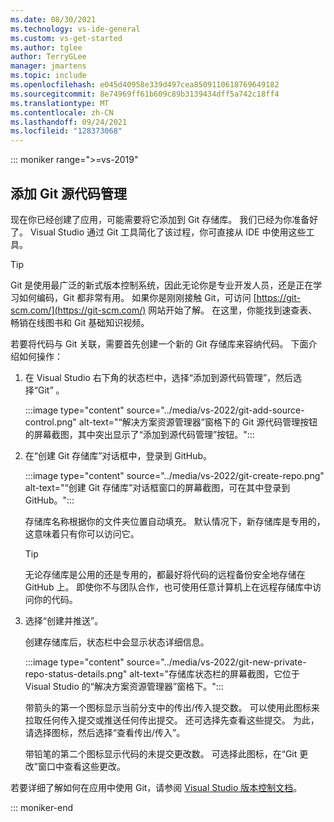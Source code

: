 ```yaml
---
ms.date: 08/30/2021
ms.technology: vs-ide-general
ms.custom: vs-get-started
ms.author: tglee
author: TerryGLee
manager: jmartens
ms.topic: include
ms.openlocfilehash: e045d40958e339d497cea8509110618769649182
ms.sourcegitcommit: 8e74969ff61b609c89b3139434dff5a742c18ff4
ms.translationtype: MT
ms.contentlocale: zh-CN
ms.lasthandoff: 09/24/2021
ms.locfileid: "128373068"
---
```

::: moniker range=">=vs-2019"

## <a name="add-git-source-control"></a>添加 Git 源代码管理

现在你已经创建了应用，可能需要将它添加到 Git 存储库。 我们已经为你准备好了。 Visual Studio 通过 Git 工具简化了该过程，你可直接从 IDE 中使用这些工具。

> [!TIP]
> Git 是使用最广泛的新式版本控制系统，因此无论你是专业开发人员，还是正在学习如何编码，Git 都非常有用。 如果你是刚刚接触 Git，可访问 [https://git-scm.com/](https://git-scm.com/) 网站开始了解。 在这里，你能找到速查表、畅销在线图书和 Git 基础知识视频。

若要将代码与 Git 关联，需要首先创建一个新的 Git 存储库来容纳代码。 下面介绍如何操作：

1. 在 Visual Studio 右下角的状态栏中，选择“添加到源代码管理”，然后选择“Git” 。

    :::image type="content" source="../media/vs-2022/git-add-source-control.png" alt-text="“解决方案资源管理器”窗格下的 Git 源代码管理按钮的屏幕截图，其中突出显示了“添加到源代码管理”按钮。":::

1. 在“创建 Git 存储库”对话框中，登录到 GitHub。

    :::image type="content" source="../media/vs-2022/git-create-repo.png" alt-text="“创建 Git 存储库”对话框窗口的屏幕截图，可在其中登录到 GitHub。":::

    存储库名称根据你的文件夹位置自动填充。 默认情况下，新存储库是专用的，这意味着只有你可以访问它。

    > [!TIP]
    > 无论存储库是公用的还是专用的，都最好将代码的远程备份安全地存储在 GitHub 上。 即使你不与团队合作，也可使用任意计算机上在远程存储库中访问你的代码。

1. 选择“创建并推送”。

    创建存储库后，状态栏中会显示状态详细信息。

    :::image type="content" source="../media/vs-2022/git-new-private-repo-status-details.png" alt-text="存储库状态栏的屏幕截图，它位于 Visual Studio 的“解决方案资源管理器”窗格下。":::

    带箭头的第一个图标显示当前分支中的传出/传入提交数。 可以使用此图标来拉取任何传入提交或推送任何传出提交。 还可选择先查看这些提交。 为此，请选择图标，然后选择“查看传出/传入”。

    带铅笔的第二个图标显示代码的未提交更改数。 可选择此图标，在“Git 更改”窗口中查看这些更改。

若要详细了解如何在应用中使用 Git，请参阅 [Visual Studio 版本控制文档](../../version-control/index.yml)。

::: moniker-end